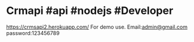# Crmapi #api #nodejs #Developer
https://crmsapi2.herokuapp.com/
For demo use.
Email:admin@gmail.com
password:123456789


